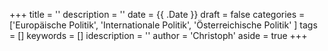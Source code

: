 +++
title = ''
description = ''
date = {{ .Date }}
draft = false
categories = ['Europäische Politik', 'Internationale Politik', 'Österreichische Politik' ]
tags = []
keywords = []
idescription = ''
author = 'Christoph'
aside = true
+++
